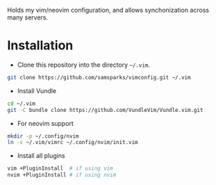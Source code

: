 Holds my vim/neovim configuration, and allows synchonization across many servers.

# Installation

* Clone this repository into the directory `~/.vim`.

```sh
git clone https://github.com/samsparks/vimconfig.git ~/.vim
```

* Install Vundle

```sh
cd ~/.vim
git -C bundle clone https://github.com/VundleVim/Vundle.vim.git
```

* For neovim support
```sh
mkdir -p ~/.config/nvim
ln -s ~/.vim/vimrc ~/.config/nvim/init.vim
```

* Install all plugins
```sh
vim +PluginInstall  # if using vim
nvim +PluginInstall # if using nvim
```
